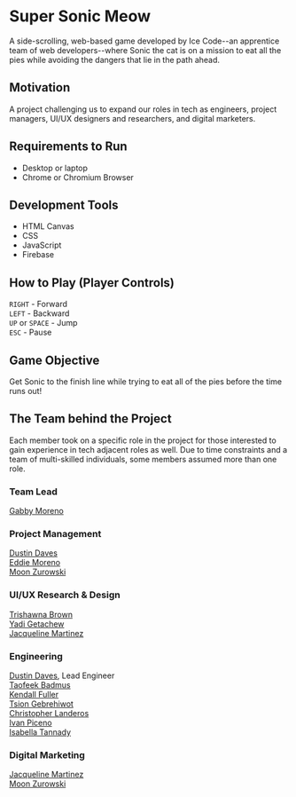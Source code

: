 # Super Sonic Meow

A side-scrolling, web-based game developed by Ice Code--an apprentice team of web developers--where Sonic the cat is on a mission to eat all the pies while avoiding the dangers that lie in the path ahead.

## Motivation

A project challenging us to expand our roles in tech as engineers, project managers, UI/UX designers and researchers, and digital marketers.

## Requirements to Run

- Desktop or laptop
- Chrome or Chromium Browser

## Development Tools

- HTML Canvas
- CSS
- JavaScript
- Firebase

## How to Play (Player Controls)

`RIGHT` - Forward   
`LEFT` - Backward     
`UP` or `SPACE` - Jump     
`ESC` - Pause

## Game Objective

Get Sonic to the finish line while trying to eat all of the pies before the time runs out!

## The Team behind the Project

Each member took on a specific role in the project for those interested to gain experience in tech adjacent roles as well. Due to time constraints and a team of multi-skilled individuals, some members assumed more than one role.

### Team Lead

[Gabby Moreno](https://www.linkedin.com/in/gabbymoreno-/)

### Project Management

[Dustin Daves](https://www.linkedin.com/in/dustin-daves-0aab1118b/)     
[Eddie Moreno](https://www.linkedin.com/in/eddiemoreno007/)     
[Moon Zurowski](https://www.linkedin.com/in/moonzurowski/)

### UI/UX Research & Design

[Trishawna Brown](https://www.linkedin.com/in/trishawna-brown-5924a6235/)      
[Yadi Getachew](https://www.linkedin.com/in/yadeta-getachew/)      
[Jacqueline Martinez](https://www.linkedin.com/in/jacqueline-martinez-546208133/)

### Engineering

[Dustin Daves](https://www.linkedin.com/in/dustin-daves-0aab1118b/), Lead Engineer     
[Taofeek Badmus](https://www.linkedin.com/in/taofeek-badmus/)     
[Kendall Fuller](https://www.linkedin.com/in/kendall-fuller-linked/)     
[Tsion Gebrehiwot](https://www.linkedin.com/in/tsion-gebrehiwot-97b1b3218/)     
[Christopher Landeros](https://www.linkedin.com/in/christopher-landeros-17a27b232/)     
[Ivan Piceno](https://www.linkedin.com/in/ivan-piceno-939274204/)     
[Isabella Tannady](https://www.linkedin.com/in/isabellatannady/)

### Digital Marketing

[Jacqueline Martinez](https://www.linkedin.com/in/jacqueline-martinez-546208133/)     
[Moon Zurowski](https://www.linkedin.com/in/moonzurowski/)

